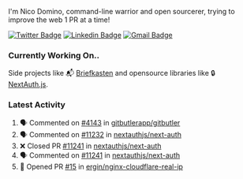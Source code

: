 
I'm Nico Domino, command-line warrior and open sourcerer, trying to improve the web 1 PR at a time!

[![Twitter Badge](https://img.shields.io/badge/-@ndom91-1ca0f1?style=flat-square&labelColor=1ca0f1&logo=twitter&logoColor=white&link=https://twitter.com/ndom91)](https://twitter.com/ndom91) [![Linkedin Badge](https://img.shields.io/badge/-ndom91-blue?style=flat-square&logo=Linkedin&logoColor=white&link=https://www.linkedin.com/in/ndom91/)](https://www.linkedin.com/in/ndom91/) [![Gmail Badge](https://img.shields.io/badge/-yo@ndo.dev-c14438?style=flat-square&logo=mail.ru&logoColor=white&link=mailto:yo@ndo.dev)](mailto:yo@ndo.dev)

### Currently Working On..

Side projects like 📬 [Briefkasten](https://briefkastenhq.com) and opensource libraries like 🔒 [NextAuth.js](https://github.com/nextauthjs/next-auth).

<!--START_SECTION_PROFILE_VIEWS:readme-info-->
<!--END_SECTION_PROFILE_VIEWS:readme-info-->

<!--START_SECTION_DAILY_COMMIT:readme-info-->
<!--END_SECTION_DAILY_COMMIT:readme-info-->

<!--START_SECTION_WEEKLY_COMMIT:readme-info-->
<!--END_SECTION_WEEKLY_COMMIT:readme-info-->

### Latest Activity

<!--START_SECTION:activity-->
1. 🗣 Commented on [#4143](https://github.com/gitbutlerapp/gitbutler/pull/4143#issuecomment-2186770401) in [gitbutlerapp/gitbutler](https://github.com/gitbutlerapp/gitbutler)
2. 🗣 Commented on [#11232](https://github.com/nextauthjs/next-auth/pull/11232#issuecomment-2185503666) in [nextauthjs/next-auth](https://github.com/nextauthjs/next-auth)
3. ❌ Closed PR [#11241](https://github.com/nextauthjs/next-auth/pull/11241) in [nextauthjs/next-auth](https://github.com/nextauthjs/next-auth)
4. 🗣 Commented on [#11241](https://github.com/nextauthjs/next-auth/pull/11241#issuecomment-2185501284) in [nextauthjs/next-auth](https://github.com/nextauthjs/next-auth)
5. 💪 Opened PR [#15](https://github.com/ergin/nginx-cloudflare-real-ip/pull/15) in [ergin/nginx-cloudflare-real-ip](https://github.com/ergin/nginx-cloudflare-real-ip)
<!--END_SECTION:activity-->
